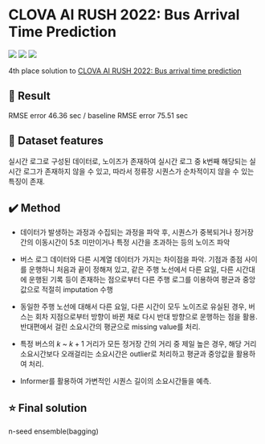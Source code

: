 # CLOVA AI RUSH 2022: Bus Arrival Time Prediction

<img src="https://img.shields.io/badge/Ubuntu-E95420?style=flat-square&logo=Ubuntu&logoColor=white"> <img src="https://img.shields.io/badge/Python-3776AB?style=flat-square&logo=Python&logoColor=white"> <img src="https://img.shields.io/badge/Pytorch-EE4C2C?style=flat-square&logo=Pytorch&logoColor=white"> 

4th place solution to [CLOVA AI RUSH 2022: Bus arrival time prediction](https://campaign.naver.com/clova_airush/)


## 🎯 Result
RMSE error 46.36 sec / baseline RMSE error 75.51 sec

## 📌  Dataset features
실시간 로그로 구성된 데이터로, 노이즈가 존재하여 실시간 로그 중 k번째 해당되는 실시간 로그가 존재하지 않을 수 있고, 따라서 정류장 시퀀스가 순차적이지 않을 수 있는 특징이 존재.


## ✔️ Method
- 데이터가 발생하는 과정과 수집되는 과정을 파악 후, 시퀀스가 중복되거나 정거장 간의 이동시간이 5초 미만이거나 특정 시간을 초과하는 등의 노이즈 파악

- 버스 로그 데이터와 다른 시계열 데이터가 가지는 차이점을 파악. 기점과 종점 사이를 운행하니 처음과 끝이 정해져 있고, 같은 주행 노선에서 다른 요일, 다른 시간대에 운행된 기록 등이 존재하는 점으로부터 다른 주행 로그를 이용하여 평균과 중앙값으로 적절히 imputation 수행

- 동일한 주행 노선에 대해서 다른 요일, 다른 시간이 모두 노이즈로 유실된 경우, 버스는 회차 지점으로부터 방향이 바뀐 채로 다시 반대 방향으로 운행하는 점을 활용. 반대편에서 걸린 소요시간의 평균으로 missing value를 처리.

- 특정 버스의 $k$ ~ $k+1$ 거리가 모든 정거장 간의 거리 중 제일 높은 경우, 해당 거리 소요시간보다 오래걸리는 소요시간은  outlier로 처리하고 평균과 중앙값을 활용하여 처리.

- Informer를 활용하여 가변적인 시퀀스 길이의 소요시간들을 예측.

## ⭐ Final solution
n-seed ensemble(bagging)


